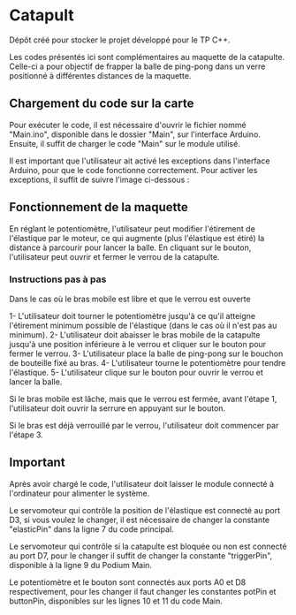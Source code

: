 # Catapult
Dépôt créé pour stocker le projet développé pour le TP C++.

Les codes présentés ici sont complémentaires au maquette de la catapulte. Celle-ci a pour objectif de frapper la balle de ping-pong dans un verre positionné à différentes distances de la maquette.

## Chargement du code sur la carte

Pour exécuter le code, il est nécessaire d'ouvrir le fichier nommé "Main.ino", disponible dans le dossier "Main", sur l'interface Arduino. Ensuite, il suffit de charger le code "Main" sur le module utilisé.

Il est important que l'utilisateur ait activé les exceptions dans l'interface Arduino, pour que le code fonctionne correctement. Pour activer les exceptions, il suffit de suivre l'image ci-dessous :


## Fonctionnement de la maquette

En réglant le potentiomètre, l'utilisateur peut modifier l'étirement de l'élastique par le moteur, ce qui augmente (plus l'élastique est étiré) la distance à parcourir pour lancer la balle.
En cliquant sur le bouton, l'utilisateur peut ouvrir et fermer le verrou de la catapulte.

### Instructions pas à pas

Dans le cas où le bras mobile est libre et que le verrou est ouverte

1- L'utilisateur doit tourner le potentiomètre jusqu'à ce qu'il atteigne l'étirement minimum possible de l'élastique (dans le cas où il n'est pas au minimum). 
2- L'utilisateur doit abaisser le bras mobile de la catapulte jusqu'à une position inférieure à le verrou et cliquer sur le bouton pour fermer le verrou.
3- L'utilisateur place la balle de ping-pong sur le bouchon de bouteille fixé au bras.
4- L'utilisateur tourne le potentiomètre pour tendre l'élastique.
5- L'utilisateur clique sur le bouton pour ouvrir le verrou et lancer la balle.

Si le bras mobile est lâche, mais que le verrou est fermée, avant l'étape 1, l'utilisateur doit ouvrir la serrure en appuyant sur le bouton.

Si le bras est déjà verrouillé par le verrou, l'utilisateur doit commencer par l'étape 3.

## Important

Après avoir chargé le code, l'utilisateur doit laisser le module connecté à l'ordinateur pour alimenter le système.

Le servomoteur qui contrôle la position de l'élastique est connecté au port D3, si vous voulez le changer, il est nécessaire de changer la constante "elasticPin" dans la ligne 7 du code principal.

Le servomoteur qui contrôle si la catapulte est bloquée ou non est connecté au port D7, pour le changer il suffit de changer la constante "triggerPin", disponible à la ligne 9 du Podium Main.

Le potentiomètre et le bouton sont connectés aux ports A0 et D8 respectivement, pour les changer il faut changer les constantes potPin et buttonPin, disponibles sur les lignes 10 et 11 du code Main.
